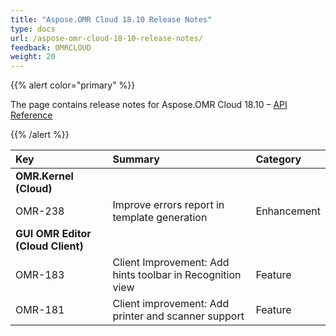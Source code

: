 ```yaml
---
title: "Aspose.OMR Cloud 18.10 Release Notes"
type: docs
url: /aspose-omr-cloud-18-10-release-notes/
feedback: OMRCLOUD
weight: 20
---
```


{{% alert color="primary" %}} 

The page contains release notes for Aspose.OMR Cloud 18.10 – [API Reference](https://apireference.aspose.cloud/omr/)

{{% /alert %}} 

|**Key**|**Summary**|**Category**|
| :- | :- | :- |
|**OMR.Kernel (Cloud)**|||
|OMR-238|Improve errors report in template generation|Enhancement|
|**GUI OMR Editor (Cloud Client)**|||
|OMR-183|Client Improvement: Add hints toolbar in Recognition view|Feature|
|OMR-181|Client improvement: Add printer and scanner support|Feature|

